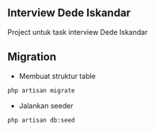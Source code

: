 ## Interview Dede Iskandar

Project untuk task interview Dede Iskandar

## Migration
- Membuat struktur table
```bash
php artisan migrate
```

- Jalankan seeder
```bash
php artisan db:seed
```
